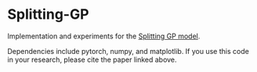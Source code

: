 # Splitting-GP
Implementation and experiments for the [Splitting GP model](https://arxiv.org/abs/2010.02424).

Dependencies include pytorch, numpy, and matplotlib. If you use this code in your research, please cite the paper linked above.
